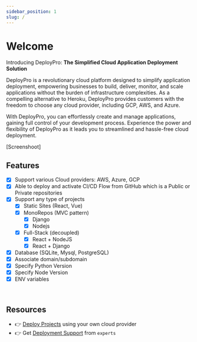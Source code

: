 ```yaml
---
sidebar_position: 1
slug: /
---
```


# Welcome

Introducing DeployPro: **The Simplified Cloud Application Deployment Solution**

DeployPro is a revolutionary cloud platform designed to simplify application deployment, empowering businesses to build, deliver, monitor, and scale applications without the burden of infrastructure complexities. As a compelling alternative to Heroku, DeployPro provides customers with the freedom to choose any cloud provider, including GCP, AWS, and Azure. 

With DeployPro, you can effortlessly create and manage applications, gaining full control of your development process. Experience the power and flexibility of DeployPro as it leads you to streamlined and hassle-free cloud deployment.

[Screenshoot]

## Features

- [x] Support various Cloud providers: AWS, Azure, GCP
- [x] Able to deploy and activate CI/CD Flow from GitHub which is a Public or Private repositories
- [x] Support any type of projects
    - [x] Static Sites (React, Vue)
    - [x] MonoRepos (MVC pattern)
        - [x] Django
        - [x] Nodejs
    - [x] Full-Stack (decoupled)
        - [x] React + NodeJS
        - [x] React + Django
- [x] Database (SQLite, Mysql, PostgreSQL)
- [x] Associate domain/subdomain 
- [x] Specify Python Version
- [x] Specify Node Version
- [x] ENV variables 

<br />

## Resources

- 👉 [Deploy Projects](https://deploypro.dev/) using your own cloud provider
- 👉 Get [Deployment Support](https://deploypro.dev/support/) from `experts` 
